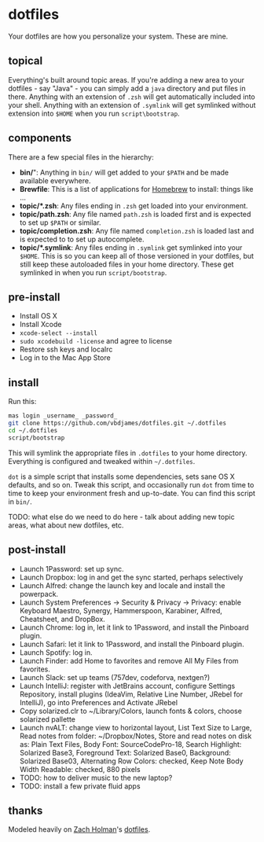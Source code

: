 # dotfiles

Your dotfiles are how you personalize your system. These are mine.

## topical

Everything's built around topic areas. If you're adding a new area to your
dotfiles - say "Java" - you can simply add a `java` directory and put
files in there. Anything with an extension of `.zsh` will get automatically
included into your shell. Anything with an extension of `.symlink` will get
symlinked without extension into `$HOME` when you run `script\bootstrap`.

## components

There are a few special files in the hierarchy:

- **bin/**": Anything in `bin/` will get added to your `$PATH` and be made
  available everywhere.
- **Brewfile**: This is a list of applications for [Homebrew](brew.sh) to install:
  things like ...
- **topic/*.zsh**: Any files ending in `.zsh` get loaded into your environment.
- **topic/path.zsh**: Any file named `path.zsh` is loaded first and is expected
  to set up `$PATH` or similar.
- **topic/completion.zsh**: Any file named `completion.zsh` is loaded last and 
  is expected to to set up autocomplete.
- **topic/*.symlink**: Any files ending in `.symlink` get symlinked into your
  `$HOME`. This is so you can keep all of those versioned in your dotfiles, but
  still keep these autoloaded files in your home directory. These get symlinked
  in when you run `script/bootstrap`.

## pre-install

- Install OS X
- Install Xcode
- `xcode-select --install`
- `sudo xcodebuild -license` and agree to license
- Restore ssh keys and localrc
- Log in to the Mac App Store

## install

Run this:

```sh
mas login _username_ _password_
git clone https://github.com/vbdjames/dotfiles.git ~/.dotfiles
cd ~/.dotfiles
script/bootstrap
```

This will symlink the appropriate files in `.dotfiles` to your home directory.
Everything is configured and tweaked within `~/.dotfiles`.

`dot` is a simple script that installs some dependencies, sets sane OS X
defaults, and so on. Tweak this script, and occasionally run `dot` from
time to time to keep your environment fresh and up-to-date. You can find
this script in `bin/`.

TODO: what else do we need to do here - talk about adding new topic areas,
what about new dotfiles, etc.

## post-install

- Launch 1Password: set up sync.
- Launch Dropbox: log in and get the sync started, perhaps selectively
- Launch Alfred: change the launch key and locale and install the powerpack.
- Launch System Preferences -> Security & Privacy -> Privacy: enable Keyboard Maestro, Synergy, Hammerspoon, Karabiner, Alfred, Cheatsheet, and DropBox.
- Launch Chrome: log in, let it link to 1Password, and install the Pinboard plugin.
- Launch Safari: let it link to 1Password, and install the Pinboard plugin.
- Launch Spotify: log in.
- Launch Finder: add Home to favorites and remove All My Files from favorites.
- Launch Slack: set up teams (757dev, codeforva, nextgen?)
- Launch IntelliJ: register with JetBrains account, configure Settings Repository, install plugins (IdeaVim, Relative Line Number, JRebel for IntelliJ), go into Preferences and Activate JRebel
- Copy solarized.clr to ~/Library/Colors, launch fonts & colors, choose solarized pallette
- Launch nvALT: change view to horizontal layout, List Text Size to Large, Read notes from folder: ~/Dropbox/Notes, Store and read notes on disk as: Plain Text Files, Body Font: SourceCodePro-18, Search Highlight: Solarized Base3, Foreground Text: Solarized Base0, Background: Solarized Base03, Alternating Row Colors: checked, Keep Note Body Width Readable: checked, 880 pixels
- TODO: how to deliver music to the new laptop?
- TODO: install a few private fluid apps

## thanks

Modeled heavily on [Zach Holman](http://github.com/holman)'s [dotfiles](http://github.com/holman/dotfiles). 
